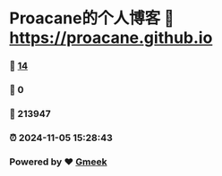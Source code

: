 # Proacane的个人博客 :link: https://proacane.github.io 
### :page_facing_up: [14](https://proacane.github.io/tag.html) 
### :speech_balloon: 0 
### :hibiscus: 213947 
### :alarm_clock: 2024-11-05 15:28:43 
### Powered by :heart: [Gmeek](https://github.com/Meekdai/Gmeek)
